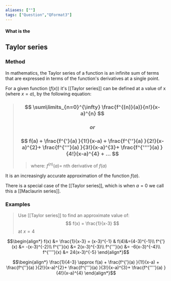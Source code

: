 ```yaml
---
aliases: [""]
tags: ["Question","QFormat3"]
---
```


#### What is the
## Taylor series
### Method
In mathematics, the Taylor series of a function is an infinite sum of terms that are expressed in terms of the function's derivatives at a single point.

For a given function ($f(x)$) it's [[Taylor series]] can be defined at a value of x (where $x=a$), by the following equation:

> ### $$ \sum\limits_{n=0}^{\infty} \frac{f^{(n)}(a)}{n!}(x-a)^{n} $$
> ### $$or$$
> ### $$ f(a) + \frac{f^{'}(a) }{1!}(x-a) + \frac{f^{''}(a) }{2!}(x-a)^{2}+ \frac{f^{'''}(a) }{3!}(x-a)^{3}+ \frac{f^{''''}(a) }{4!}(x-a)^{4} + ... $$ 
>> where:
>> $f^{(n)}(a)=$ nth derivative of $f(a)$

It is an increasingly accurate approximation of the function $f(a)$.

There is a special case of the [[Taylor series]], which is when $a=0$ we call this a [[Maclaurin series]].

### Examples

> Use [[Taylor series]] to find an approximate value of:
> $$ f(x) = \frac{1}{x-3} $$
> at $x=4$

$$\begin{align*}
 f(x) &= \frac{1}{x-3} = (x-3)^{-1} & f(4)&=(4-3)^{-1}\\
f^{'}(x) &= -(x-3)^{-2}\\
f^{''}(x) &= 2(x-3)^{-3}\\
f^{'''}(x) &= -6(x-3)^{-4}\\
f^{''''}(x) &= 24(x-3)^{-5}
\end{align*}$$

$$\begin{align*}
\frac{1}{4-3} \approx f(a) + \frac{f^{'}(a) }{1!}(x-a) + \frac{f^{''}(a) }{2!}(x-a)^{2}+ \frac{f^{'''}(a) }{3!}(x-a)^{3}+ \frac{f^{''''}(a) }{4!}(x-a)^{4}
\end{align*}$$
